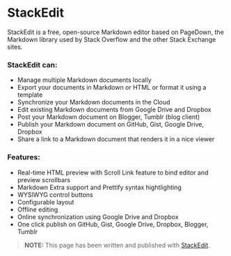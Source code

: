 StackEdit
=========

StackEdit is a free, open-source Markdown editor based on PageDown, the Markdown library used by Stack Overflow and the other Stack Exchange sites.

### StackEdit can:
 
 - Manage multiple Markdown documents locally
 - Export your documents in Markdown or HTML or format it using a template
 - Synchronize your Markdown documents in the Cloud
 - Edit existing Markdown documents from Google Drive and Dropbox
 - Post your Markdown document on Blogger, Tumblr (blog client)
 - Publish your Markdown document on GitHub, Gist, Google Drive, Dropbox
 - Share a link to a Markdown document that renders it in a nice viewer

### Features:

 - Real-time HTML preview with Scroll Link feature to bind editor and preview scrollbars
 - Markdown Extra support and Prettify syntax hightlighting
 - WYSIWYG control buttons
 - Configurable layout
 - Offline editing
 - Online synchronization using Google Drive and Dropbox
 - One click publish on GitHub, Gist, Google Drive, Dropbox, Blogger, Tumblr 

> **NOTE:** This page has been written and published with [StackEdit][1].

  [1]: http://benweet.github.io/stackedit/ "StackEdit"